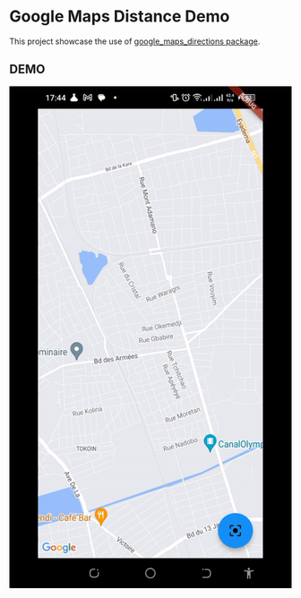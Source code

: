 # Google Maps Distance Demo

This project showcase the use of [google_maps_directions package](https://pub.dev/packages/google_maps_directions).

## DEMO

![Distance Between](demo/distance.gif)
